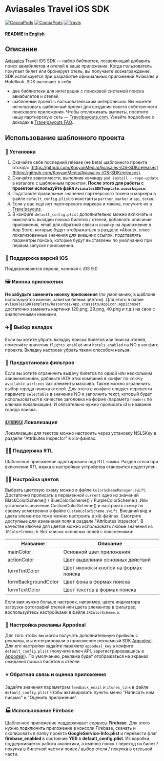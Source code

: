 Aviasales Travel iOS SDK
=================
[![CocoaPods](https://img.shields.io/cocoapods/v/AviasalesSDK.svg)](https://cocoapods.org/pods/AviasalesSDK)
[![CocoaPods](https://img.shields.io/cocoapods/p/AviasalesSDK.svg)](https://cocoapods.org/pods/AviasalesSDK)
[![Travis](https://img.shields.io/travis/KosyanMedia/Aviasales-iOS-SDK/master.svg)](https://travis-ci.org/KosyanMedia/Aviasales-iOS-SDK)
#### README in [English](https://github.com/KosyanMedia/Aviasales-iOS-SDK/blob/master/README_EN.md)
## Описание
[Aviasales](https://www.aviasales.ru) Travel iOS SDK — набор библиотек, позволяющий добавить поиск авиабилетов и отелей в ваше приложение. Когда пользователь покупает билет или бронирует отель, вы получаете вознаграждение. SDK используется при разработке официальных приложений Aviasales и Hotellook.
SDK включает в себя:
* две библиотеки для интеграции с поисковой системой поиска авиабилетов и отелей;
* шаблонный проект с пользовательским интерфейсом.
Вы можете использовать шаблонный проект для создания своего собственного поискового приложения. Чтобы отслеживать выплаты, посетите нашу партнерскую сеть — [Travelpayouts.com](https://www.travelpayouts.com/).
Узнайте подробнее о доходах в [Travelpayouts FAQ](https://support.travelpayouts.com/hc/ru/articles/203955613-Комиссия-и-выплаты).
## <a name="usage"></a>Использование шаблонного проекта
### 📲 Установка
1. Скачайте себе последний release (не beta) шаблонного проекта отсюда: [https://github.com/KosyanMedia/Aviasales-iOS-SDK/releases](https://github.com/KosyanMedia/Aviasales-iOS-SDK/releases).
2. Скачайте зависимости, выполнив команду ```pod install --repo-update``` в каталоге с шаблонным проектом.
**После этого для работы с проектом используйте файл ```AviasalesSDKTemplate.xcworkspace```**.
3. Подставьте правильные значения партнерского токена и маркера в файле ```default_config.plist``` в константы ```partner_marker``` и ```api_token```.
4. Если у вас еще нет партнерского маркера и токена, получите их в [Travelpayouts](https://travelpayouts.com/).
5. В конфиге ```default_config.plist``` дополнительно можно включать и выключать вкладки поиска билетов / отелей, добавлять описание приложения, email для обратной связи и ссылку на приложение в App Store, которые будут отображаться в разделе «About», плюс локализованные значения для внешних ссылок, подставлять параметры поиска, которые будут выставлены по умолчанию при первом запуске приложения.
### 📱 Поддержка версий iOS
Поддерживаются версии, начиная с iOS 9.0
### 🖼 Иконка приложения
**Не забудьте заменить иконку приложения** (по умолчанию, в шаблоне используются иконки, залитые белым цветом). Для этого в папке ```AviasalesSDKTemplate/Resources/App.xcassets/AppIcon.appiconset``` достаточно заменить картинки (20.png, 29.png, 40.png и т.д.) на свои с аналогичными именами.
### ✈️🏨 Выбор вкладок
Если вы хотите убрать вкладку поиска билетов или поиска отелей, поменяйте значения ```flights_enabled``` или ```hotels_enabled``` на NO в конфиге проекта. Вкладку настроек убрать таким способом нельзя.
### 🔧 Предустановка фильтров
Если вы хотите ограничить выдачу билетов по одной или нескольким авиакомпаниям, добавьте IATA этих компаний в конфиг по ключу  ```available_airlines```  как элементы массива. Также можно ограничить выбор города поиска отелей. Для этого в конфиге следует перевести параметр ```selectable```  в значение NO и заполнить текст, который будет использоваться в качестве заголовка на форме (параметр ```headers``` по ключам локализации). И обязательно нужно прописать id и название города поиска.
### 🇺🇸🇷🇺 Локализация
Локализации для текстов можно настроить через установку NSLSKey в разделе "Attributes Inspector" в xib-файлах.
### ✍🏻 Поддержка RTL
Шаблонное приложение адаптировано под RTL языки. Раздел _отели_ при включении RTL языка в настройках устройства становится недоступен.
### 🔧🌻 Настройка цветов
Выбрать цветовую схему можно в файле ```ColorSchemeManager.swift```. Достаточно прописать в переменной ```current``` одно из значений BlackColorScheme() / BlueColorScheme() / PurpleColorScheme(). Или установить значение CustomColorScheme() и настроить схему по своему усмотрению в файле ```CustomColorScheme.swift```.
Внешний вид и цвета элементов тоже можно настроить в xib-файлах. Смотрите доступные для изменения поля в разделе "Attributes Inspector". В качестве ключей для цветов можно использовать любые значения из ```JRColorScheme.h```.
Вот список основных полей с пояснениями:

|Название|Описание|
|--------|--------|
mainColor | Основной цвет приложения
actionColor | Цвет выделения основных действий
formTintColor | Цвет иконок и кнопок на формах поиска
formBackgroundColor | Цвет фона в формах поиска
formTextColor | Цвет текстов в формах поиска

Если вам нужно больше настроек, например, цвета индикатора загрузки фотографий отелей или цвета элементов в фильтрах, воспользуйтесь настройками в файле ```JRColorScheme.m```.
### 🤑 Настройка рекламы Appodeal
Для того чтобы вы могли получать дополнительную прибыль с рекламы, мы интегрировали в приложение рекламный SDK [Appodeal](https://www.appodeal.com/). Для его настройки задайте параметр ```appodeal_key```  в конфиге ```default_config.plist``` (получите ключ API, зарегистрировавшись в [Appodeal](https://www.appodeal.com/)).
По умолчанию, реклама будет отображаться на экранах ожидания поиска билетов и отелей.
### ⭐️ Обратная связь и оценка приложения
Задайте значения параметрам ```feedback_email``` и ```itunes_link``` в файле ```default_config.plist``` чтобы активировать пункты меню "Написать нам письмо" и "Оценить приложение".
### 🏭 Использование Firebase
Шаблонное приложение поддерживает сервисы **Firebase**. Для этого нужно подключить приложение в консоли Firebase, скачать и скопировать   в папку проекта **GoogleService-Info.plist** и перевести флаг **firebase_enabled** в состояние **YES** в **default_config.plist**.  Из коробки поддерживается работа аналитики, а именно поиск / переход на билет / покупка в билетной части и поиск / выбор отеля / покупка в отельной части.
